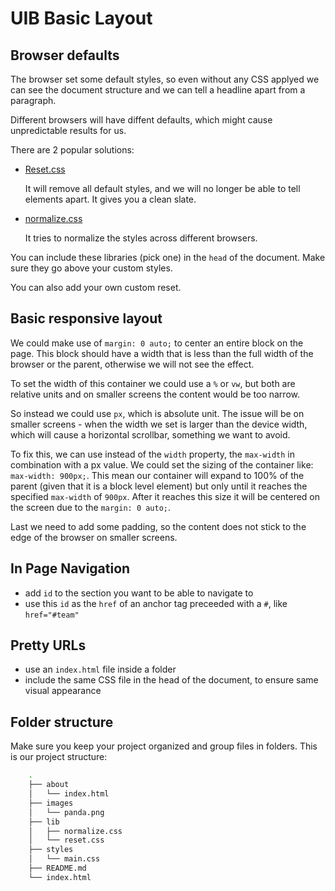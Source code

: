 # UIB Basic Layout

## Browser defaults

The browser set some default styles, so even without any CSS applyed we can see the document structure and we can tell a headline apart from a paragraph.

Different browsers will have diffent defaults, which might cause unpredictable results for us.

There are 2 popular solutions:

* [Reset.css](https://meyerweb.com/eric/tools/css/reset/)

    It will remove all default styles, and we will no longer be able to tell elements apart. It gives you a clean slate.

* [normalize.css]( https://necolas.github.io/normalize.css/ )

    It tries to normalize the styles across different browsers.

You can include these libraries (pick one) in the `head` of the document. Make sure they go above your custom styles.

You can also add your own custom reset.

## Basic responsive layout

We could make use of `margin: 0 auto;` to center an entire block on the page.
This block should have a width that is less than the full width of the browser or the parent, otherwise we will not see the effect.

To set the width of this container we could use a `%` or `vw`, but both are relative units and on smaller screens the content would be too narrow.

So instead we could use `px`, which is absolute unit. The issue will be on smaller screens - when the width we set is larger than the device width, which will cause a horizontal scrollbar, something we want to avoid.

To fix this, we can use instead of the `width` property, the `max-width` in combination with a px value.
We could set the sizing of the container like: `max-width: 900px;`. This mean our container will expand to 100% of the parent (given that it is a block level element) but only until it reaches the specified `max-width` of `900px`. After it reaches this size it will be centered on the screen due to the `margin: 0 auto;`. 

Last we need to add some padding, so the content does not stick to the edge of the browser on smaller screens.

## In Page Navigation

- add `id` to the section you want to be able to navigate to
- use this `id` as the `href` of an anchor tag preceeded with a `#`, like `href="#team"`

## Pretty URLs

- use an `index.html` file inside a folder
- include the same CSS file in the head of the document, to ensure same visual appearance

## Folder structure

Make sure you keep your project organized and group files in folders. This is our project structure:

```bash
    .
    ├── about
    │   └── index.html
    ├── images
    │   └── panda.png
    ├── lib
    │   ├── normalize.css
    │   └── reset.css
    ├── styles
    │   └── main.css
    ├── README.md
    └── index.html
```